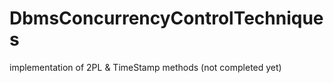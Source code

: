 # DbmsConcurrencyControlTechniques
implementation of 2PL &amp; TimeStamp methods (not completed yet)
